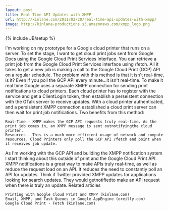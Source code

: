 ```yaml
---
layout: post
title: Real Time API Updates with XMPP
url: http://kinlane.com/2011/02/20/real-time-api-updates-with-xmpp/
image: http://kinlane-productions.s3.amazonaws.com/xmpp_logo.png
---
```

{% include JB/setup %}
I'm working on my prototype for a Google cloud printer that runs on a server.
To set the stage, I want to get cloud print jobs sent from Google Docs using the Google Cloud Print Services Interface.
You can retrieve a print job from the Google Cloud Print Services interface using /fetch.
All it takes to get a new job is making a call to the Google Cloud Print (GCP) API on a regular schedule.
The problem with this method is that it isn't real-time, is it? Even if you poll the GCP API every minute...it isn't real-time.
To make it real time Google uses a separate XMPP connection for sending print notifications to cloud printers.
Each cloud printer has to register with the service and get a ClientLogin token, then establish a perseistent connection with the GTalk server to receive updates.
With a cloud printer authenticated, and a persisistent XMPP connection established a cloud print server can then wait for print job notifications.
Two benefits from this method:

	Real-Time - XMPP makes the GCP API requests truly real-time. As the print job comes in, an XMPP message is sent outnotifyingthe cloud printer.
	Resources - This is a much more efficient usage of network and compute resources. Cloud Printers only poll the GCP API /fetch end point when it receives job update.

As I'm working with the GCP API and building the XMPP notification system I start thinking about this outside of print and the Google Cloud Print API.
XMPP notifications is a great way to make APIs truly real-time, as well as reduce the request load on an API. It reduces the need to constantly poll an API for updates.
Think if Twitter provided XMPP updates for applications looking for search updates. They would getnotifiedto make an API request when there is truly an update.
Related articles

	Printing with Google Cloud Print and XMPP (kinlane.com)
	Email, XMPP, and Task Queues in Google AppEngine (oreilly.com)
	Google Cloud Print - Fetch (kinlane.com)

